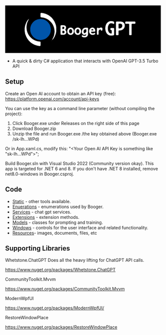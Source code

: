 

![](https://github.com/KarmaScripter/Booger/blob/main/Resources/Images/ProjectTemplate.png)

- A quick & dirty C# application that interacts with OpenAI GPT-3.5 Turbo API

## Setup
Create an Open AI account to obtain an API key (free):
https://platform.openai.com/account/api-keys

You can use the key as a command line parameter (without compiling the project):
1. Click Booger.exe under Releases on the right side of this page
2. Download Booger.zip
3. Unzip the file and run Booger.exe /the key obtained above (Booger.exe /sk-Ih...WPd)

Or in App.xaml.cs, modify this:
"<Your Open AI API Key is something like \"sk-Ih...WPd\">";

Build Booger.sln with Visual Studio 2022 (Community version okay).  This app is targeted for .NET 6 and 8. 
If you don't have .NET 8 installed, remove net8.0-windows in Booger.csproj.


## Code

- [Static](https://github.com/KarmaScripter/Booger/tree/main/Static) - other tools available.
- [Enuerations](https://github.com/KarmaScripter/Booger/tree/main/Enumerations)  - enumerations used by Booger.
- [Services](https://github.com/KarmaScripter/Booger/tree/main/Services) - chat gpt services.
- [Extensions](https://github.com/KarmaScripter/Booger/tree/main/Extensions) - extension methods.
- [Models](https://github.com/KarmaScripter/Booger/tree/main/Models) - classes for prompting and training.
- [Windows](https://github.com/KarmaScripter/Booger/tree/main/Windows) - controls for the user interface and related functionality.
- [Resources](https://github.com/KarmaScripter/Booger/tree/main/Resources)- images, documents, files, etc


## Supporting Libraries

Whetstone.ChatGPT
Does all the heavy lifting for ChatGPT API calls.

https://www.nuget.org/packages/Whetstone.ChatGPT

CommunityToolkit.Mvvm
 
https://www.nuget.org/packages/CommunityToolkit.Mvvm
 
ModernWpfUI
 
https://www.nuget.org/packages/ModernWpfUI/
 
RestoreWindowPlace

https://www.nuget.org/packages/RestoreWindowPlace
